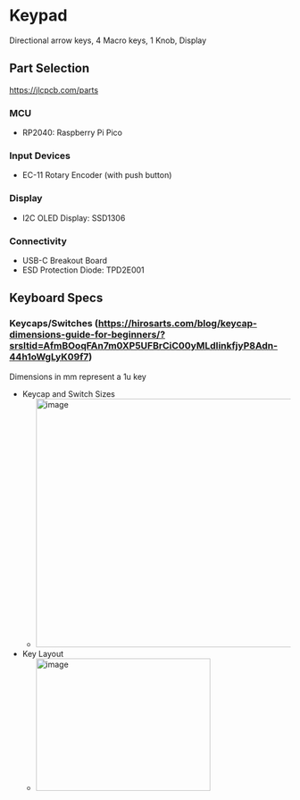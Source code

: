 # Keypad
Directional arrow keys, 4 Macro keys, 1 Knob, Display

## Part Selection
https://jlcpcb.com/parts
### MCU
- RP2040: Raspberry Pi Pico
### Input Devices
- EC-11 Rotary Encoder (with push button)
### Display
- I2C OLED Display: SSD1306
### Connectivity
- USB-C Breakout Board
- ESD Protection Diode: TPD2E001

## Keyboard Specs
### Keycaps/Switches (https://hirosarts.com/blog/keycap-dimensions-guide-for-beginners/?srsltid=AfmBOoqFAn7m0XP5UFBrCiC00yMLdIinkfjyP8Adn-44h1oWgLyK09f7)
Dimensions in mm represent a 1u key
- Keycap and Switch Sizes
  - <img width="602" height="445" alt="image" src="https://github.com/user-attachments/assets/2c711862-89b4-419a-87b9-9f07dab497bb" />
- Key Layout
  - <img width="312" height="237" alt="image" src="https://github.com/user-attachments/assets/f026c452-637d-4af5-bdcd-ba7828958370" />


